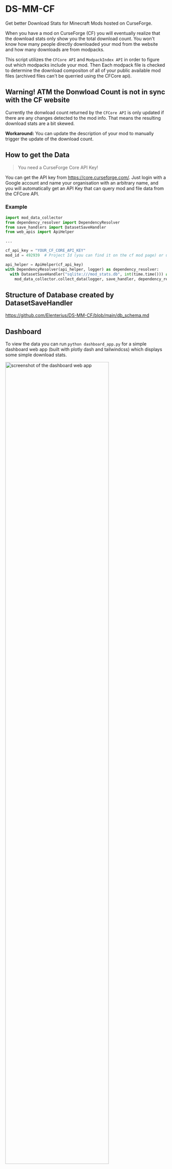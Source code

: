 # DS-MM-CF
Get better Download Stats for Minecraft Mods hosted on CurseForge.

When you have a mod on CurseForge (CF) you will eventually realize that the download stats only show you the total download count. You won't know how many people directly downloaded your mod from the website and how many downloads are from modpacks.

This script utilizes the `CFCore API` and `ModpackIndex API` in order to figure out which modpacks include your mod. 
Then Each modpack file is checked to determine the download compositon of all of your public available mod files (archived files can't be querried using the CFCore api).

## Warning! ATM the Donwload Count is not in sync with the CF website
Currently the donwload count returned by the `CFCore API` is only updated if there are any changes detected to the mod info. That means the resulting download stats are a bit skewed.

**Workaround:**
You can update the description of your mod to manually trigger the update of the download count.

## How to get the Data
> You need a CurseForge Core API Key!

You can get the API key from https://core.curseforge.com/. 
Just login with a Google account and name your organisation with an arbitrary name, and you will automatically
get an API Key that can query mod and file data from the CFCore API.

### Example
```Python
import mod_data_collector
from dependency_resolver import DependencyResolver
from save_handlers import DatasetSaveHandler
from web_apis import ApiHelper

...

cf_api_key = "YOUR_CF_CORE_API_KEY"
mod_id = 492939  # Project Id (you can find it on the cf mod page) or use the CFCoreAPI to search for the mod by name

api_helper = ApiHelper(cf_api_key)
with DependencyResolver(api_helper, logger) as dependency_resolver:
  with DatasetSaveHandler("sqlite:///mod_stats.db", int(time.time())) as save_handler:
    mod_data_collector.collect_data(logger, save_handler, dependency_resolver, api_helper, mod_id)
```

## Structure of Database created by DatasetSaveHandler
https://github.com/Elenterius/DS-MM-CF/blob/main/db_schema.md

## Dashboard
To view the data you can run `python dashboard_app.py` for a simple dashboard web app (built with plotly dash and tailwindcss)
which displays some simple download stats.

<img alt="screenshot of the dashboard web app" src="dashboard_screenshot.png" title="Dashboard Screenshot" width="80%"/>
